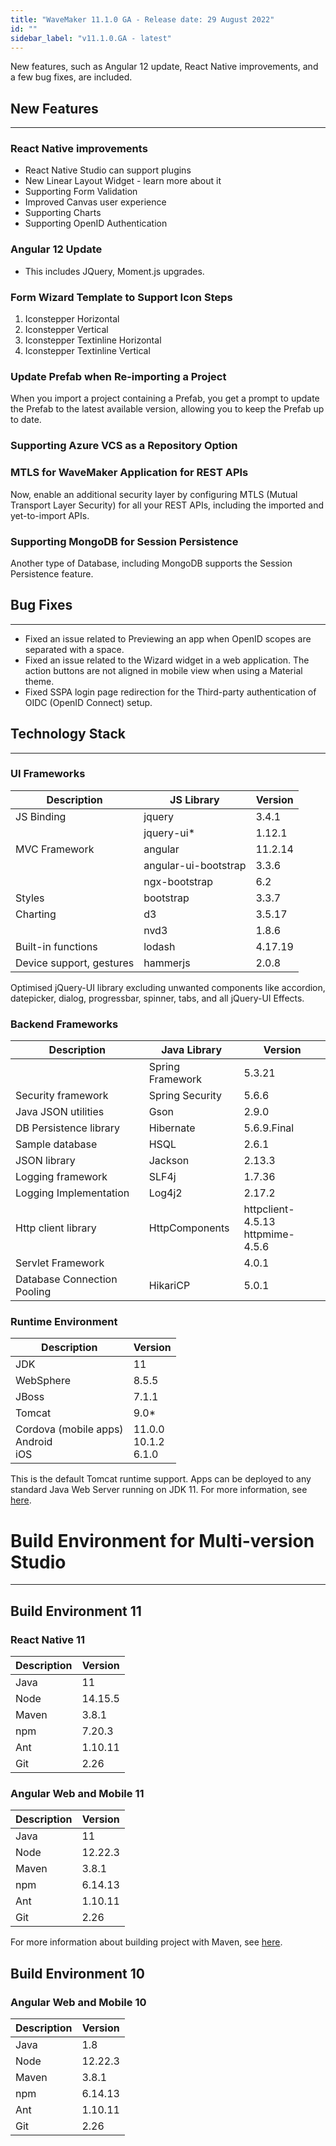 ```yaml
---
title: "WaveMaker 11.1.0 GA - Release date: 29 August 2022"
id: ""
sidebar_label: "v11.1.0.GA - latest"
---
```

New features, such as Angular 12 update, React Native improvements, and a few bug fixes, are included.

## New Features
---

### React Native improvements

- React Native Studio can support plugins
- New Linear Layout Widget - learn more about it
- Supporting Form Validation
- Improved Canvas user experience
- Supporting Charts
- Supporting OpenID Authentication

### Angular 12 Update

- This includes JQuery, Moment.js upgrades.

### Form Wizard Template to Support Icon Steps

1. Iconstepper Horizontal
2. Iconstepper Vertical
3. Iconstepper Textinline Horizontal
4. Iconstepper Textinline Vertical

### Update Prefab when Re-importing a Project

When you import a project containing a Prefab, you get a prompt to update the Prefab to the latest available version, allowing you to keep the Prefab up to date.

### Supporting Azure VCS as a Repository Option



### MTLS for WaveMaker Application for REST APIs

Now, enable an additional security layer by configuring MTLS (Mutual Transport Layer Security) for all your REST APIs, including the imported and yet-to-import APIs. 

### Supporting MongoDB for Session Persistence

Another type of Database, including MongoDB supports the Session Persistence feature.

## Bug Fixes
---

- Fixed an issue related to Previewing an app when OpenID scopes are separated with a space. 
- Fixed an issue related to the Wizard widget in a web application. The action buttons are not aligned in mobile view when using a Material theme. 
- Fixed SSPA login page redirection for the Third-party authentication of OIDC (OpenID Connect) setup.


## Technology Stack

---

### UI Frameworks

| Description | JS Library | Version |
| --- | --- | --- |
| JS Binding | jquery | 3.4.1 |
|  | jquery-ui* | 1.12.1 |
| MVC Framework | angular| 11.2.14 |
|  | angular-ui-bootstrap | 3.3.6 |
|  | ngx-bootstrap | 6.2 |
| Styles | bootstrap | 3.3.7 |
| Charting | d3 | 3.5.17 |
|  | nvd3 | 1.8.6 |
| Built-in functions | lodash | 4.17.19|
| Device support, gestures | hammerjs | 2.0.8 |

Optimised jQuery-UI library excluding unwanted components like accordion, datepicker, dialog, progressbar, spinner, tabs, and all jQuery-UI Effects.

### Backend Frameworks

| Description | Java Library | Version |
| --- | --- | --- |
|  | Spring Framework  | 5.3.21|
| Security framework | Spring Security | 5.6.6|
| Java JSON utilities | Gson  | 2.9.0|
| DB Persistence library | Hibernate | 5.6.9.Final|
| Sample database | HSQL | 2.6.1|
| JSON library | Jackson | 2.13.3|
| Logging framework | SLF4j | 1.7.36 |
| Logging Implementation | Log4j2 | 2.17.2 |
| Http client library | HttpComponents | httpclient- 4.5.13 <br> httpmime- 4.5.6 |
| Servlet Framework |  | 4.0.1 |
|Database Connection Pooling | HikariCP | 5.0.1 |

### Runtime Environment

| Description | Version |
| --- | --- |
| JDK | 11 |
| WebSphere | 8.5.5 |
| JBoss | 7.1.1 |
| Tomcat | 9.0* |
| Cordova (mobile apps) <br> Android <br> iOS |11.0.0 <br> 10.1.2  <br> 6.1.0 |

This is the default Tomcat runtime support. Apps can be deployed to any standard Java Web Server running on JDK 11. For more information, see [here](/learn/app-development/deployment/deployment-web-server).

# Build Environment for Multi-version Studio
---

## Build Environment 11 

### React Native 11

|Description|	Version|
|---|---|
|Java |11 |
|Node|14.15.5|
|Maven|	3.8.1|
|npm | 7.20.3|
|Ant|	1.10.11|
|Git|	2.26| 

### Angular Web and Mobile 11

|Description|	Version|
|---|---|
|Java | 11 |
|Node | 12.22.3|
|Maven|	3.8.1|
|npm |	6.14.13|
|Ant|	1.10.11|
|Git|	2.26| 

For more information about building project with Maven, see [here](/learn/app-development/deployment/building-with-maven).

## Build Environment 10

### Angular Web and Mobile 10

|Description|	Version|
|---|---|
|Java |1.8 |
|Node | 12.22.3|
|Maven|	3.8.1|
|npm |	6.14.13|
|Ant|	1.10.11|
|Git|	2.26| 